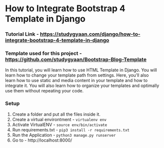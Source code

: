 # How to Integrate Bootstrap 4 Template in Django

### Tutorial Link - https://studygyaan.com/django/how-to-integrate-bootstrap-4-template-in-django

### Template used for this project - https://github.com/studygyaan/Bootstrap-Blog-Template

In this tutorial, you will learn how to use HTML Template in Django. You will learn how to change your template path from settings. Here, you’ll also learn how to use static and media content in your template and how to integrate it. You will also learn how to organize your templates and optimally use them without repeating your code.

### Setup
1. Create a folder and put all the files inside it.
2. Create a virtual environtment - `virtualenv env`
3. Activate VirtualENV - `source env/bin/activate`
4. Run requirements.txt - `pip3 install -r requirements.txt`
5. Run the Application - `python3 manage.py runserver`
6. Go to - http://localhost:8000/
